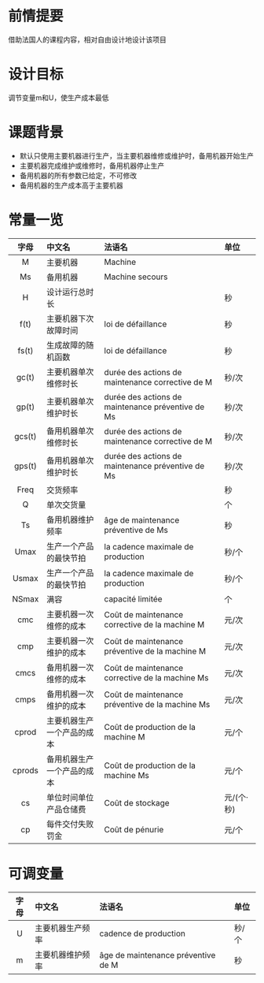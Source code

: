 # 前情提要

借助法国人的课程内容，相对自由设计地设计该项目

# 设计目标

调节变量m和U，使生产成本最低

# 课题背景

- 默认只使用主要机器进行生产，当主要机器维修或维护时，备用机器开始生产
- 主要机器完成维护或维修时，备用机器停止生产
- 备用机器的所有参数已给定，不可修改
- 备用机器的生产成本高于主要机器

# 常量一览

|  字母  | 中文名                     | 法语名                                            | 单位       |
| :----: | :------------------------- | :------------------------------------------------ | :--------- |
|   M    | 主要机器                   | Machine                                           |            |
|   Ms   | 备用机器                   | Machine secours                                   |            |
|   H    | 设计运行总时长             |                                                   | 秒         |
|  f(t)  | 主要机器下次故障时间       | loi de défaillance                                | 秒         |
| fs(t)  | 生成故障的随机函数         | loi de défaillance                                | 秒         |
| gc(t)  | 主要机器单次维修时长       | durée des actions de maintenance corrective de M  | 秒/次      |
| gp(t)  | 主要机器单次维护时长       | durée des actions de maintenance préventive de Ms | 秒/次      |
| gcs(t) | 备用机器单次维修时长       | durée des actions de maintenance corrective de M  | 秒/次      |
| gps(t) | 备用机器单次维护时长       | durée des actions de maintenance préventive de Ms | 秒/次      |
|  Freq  | 交货频率                   |                                                   | 秒         |
|   Q    | 单次交货量                 |                                                   | 个         |
|   Ts   | 备用机器维护频率           | âge de maintenance préventive de Ms               | 秒         |
|  Umax  | 生产一个产品的最快节拍     | la cadence maximale de production                 | 秒/个      |
| Usmax  | 生产一个产品的最快节拍     | la cadence maximale de production                 | 秒/个      |
| NSmax  | 满容                       | capacité limitée                                  | 个         |
|  cmc   | 主要机器一次维修的成本     | Coût de maintenance corrective de la machine M    | 元/次      |
|  cmp   | 主要机器一次维护的成本     | Coût de maintenance préventive de la machine M    | 元/次      |
|  cmcs  | 备用机器一次维修的成本     | Coût de maintenance corrective de la machine Ms   | 元/次      |
|  cmps  | 备用机器一次维护的成本     | Coût de maintenance préventive de la machine Ms   | 元/次      |
| cprod  | 主要机器生产一个产品的成本 | Coût de production de la machine M                | 元/个      |
| cprods | 备用机器生产一个产品的成本 | Coût de production de la machine Ms               | 元/个      |
|   cs   | 单位时间单位产品仓储费     | Coût de stockage                                  | 元/(个·秒) |
|   cp   | 每件交付失败罚金           | Coût de pénurie                                   | 元/个      |

# 可调变量
| 字母  | 中文名           | 法语名                             | 单位  |
| :---: | :--------------- | :--------------------------------- | :---- |
|   U   | 主要机器生产频率 | cadence de production              | 秒/个 |
|   m   | 主要机器维护频率 | âge de maintenance préventive de M | 秒    |